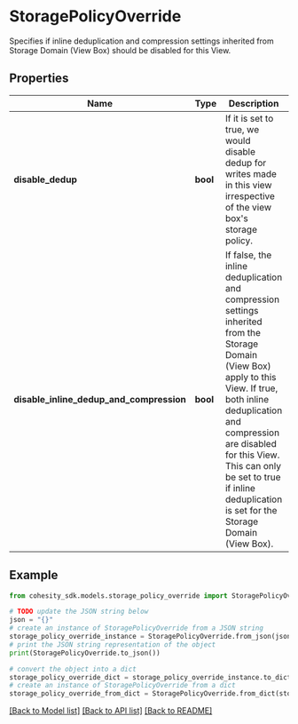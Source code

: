 # StoragePolicyOverride

Specifies if inline deduplication and compression settings inherited from Storage Domain (View Box) should be disabled for this View.

## Properties

Name | Type | Description | Notes
------------ | ------------- | ------------- | -------------
**disable_dedup** | **bool** | If it is set to true, we would disable dedup for writes made in this view irrespective of the view box&#39;s storage policy. | [optional] 
**disable_inline_dedup_and_compression** | **bool** | If false, the inline deduplication and compression settings inherited from the Storage Domain (View Box) apply to this View. If true, both inline deduplication and compression are disabled for this View. This can only be set to true if inline deduplication is set for the Storage Domain (View Box). | [optional] 

## Example

```python
from cohesity_sdk.models.storage_policy_override import StoragePolicyOverride

# TODO update the JSON string below
json = "{}"
# create an instance of StoragePolicyOverride from a JSON string
storage_policy_override_instance = StoragePolicyOverride.from_json(json)
# print the JSON string representation of the object
print(StoragePolicyOverride.to_json())

# convert the object into a dict
storage_policy_override_dict = storage_policy_override_instance.to_dict()
# create an instance of StoragePolicyOverride from a dict
storage_policy_override_from_dict = StoragePolicyOverride.from_dict(storage_policy_override_dict)
```
[[Back to Model list]](../README.md#documentation-for-models) [[Back to API list]](../README.md#documentation-for-api-endpoints) [[Back to README]](../README.md)


